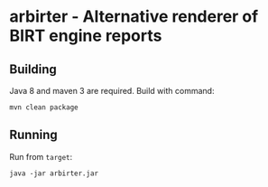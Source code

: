 arbirter - Alternative renderer of BIRT engine reports
======================================================

Building
--------

Java 8 and maven 3 are required. Build with command:

    mvn clean package

Running
-------

Run from `target`:

    java -jar arbirter.jar
